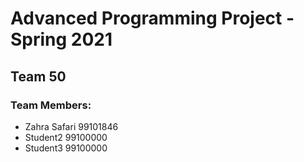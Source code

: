 # Advanced Programming Project - Spring 2021
## Team 50

### Team Members:
- Zahra Safari 99101846
- Student2 99100000
- Student3 99100000
